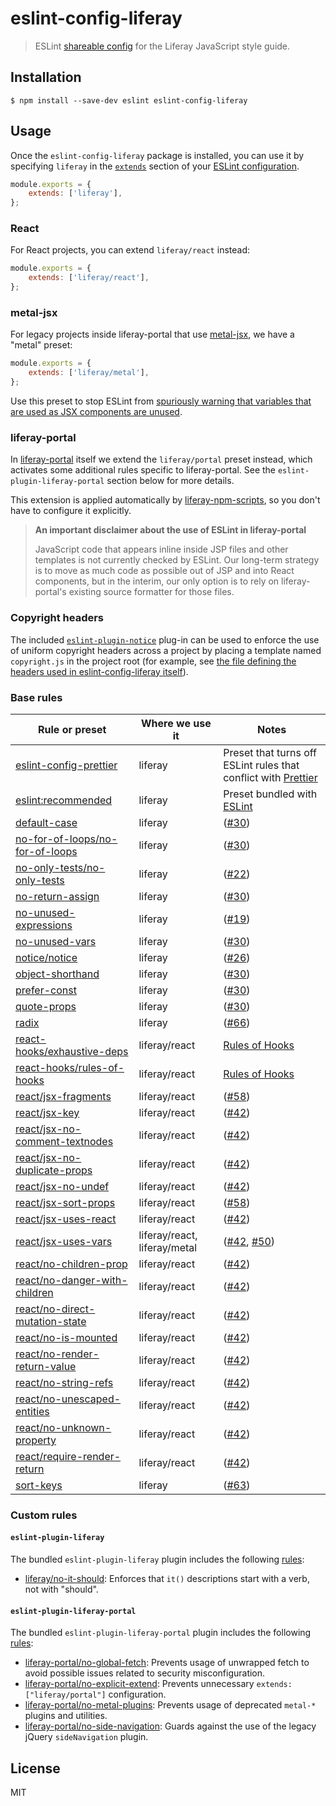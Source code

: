 # eslint-config-liferay

> ESLint [shareable config](http://eslint.org/docs/developer-guide/shareable-configs.html) for the Liferay JavaScript style guide.

## Installation

```
$ npm install --save-dev eslint eslint-config-liferay
```

## Usage

Once the `eslint-config-liferay` package is installed, you can use it by specifying `liferay` in the [`extends`](http://eslint.org/docs/user-guide/configuring#extending-configuration-files) section of your [ESLint configuration](http://eslint.org/docs/user-guide/configuring).

```js
module.exports = {
	extends: ['liferay'],
};
```

### React

For React projects, you can extend `liferay/react` instead:

```js
module.exports = {
	extends: ['liferay/react'],
};
```

### metal-jsx

For legacy projects inside liferay-portal that use [metal-jsx](https://www.npmjs.com/package/metal-jsx), we have a "metal" preset:

```js
module.exports = {
	extends: ['liferay/metal'],
};
```

Use this preset to stop ESLint from [spuriously warning that variables that are used as JSX components are unused](https://github.com/yannickcr/eslint-plugin-react/blob/master/docs/rules/jsx-uses-vars.md).

### liferay-portal

In [liferay-portal](https://github.com/liferay/liferay-portal) itself we extend the `liferay/portal` preset instead, which activates some additional rules specific to liferay-portal. See the `eslint-plugin-liferay-portal` section below for more details.

This extension is applied automatically by [liferay-npm-scripts](https://github.com/liferay/liferay-npm-tools/tree/master/packages/liferay-npm-scripts), so you don't have to configure it explicitly.

> **An important disclaimer about the use of ESLint in liferay-portal**
>
> JavaScript code that appears inline inside JSP files and other templates is not currently checked by ESLint. Our long-term strategy is to move as much code as possible out of JSP and into React components, but in the interim, our only option is to rely on liferay-portal's existing source formatter for those files.

### Copyright headers

The included [`eslint-plugin-notice`](https://www.npmjs.com/package/eslint-plugin-notice) plug-in can be used to enforce the use of uniform copyright headers across a project by placing a template named `copyright.js` in the project root (for example, see [the file defining the headers used in eslint-config-liferay itself](https://github.com/liferay/eslint-config-liferay/blob/master/copyright.js)).

### Base rules

| Rule or preset                                                                                                                      | Where we use it              | Notes                                                                                                                                |
| ----------------------------------------------------------------------------------------------------------------------------------- | ---------------------------- | ------------------------------------------------------------------------------------------------------------------------------------ |
| [eslint-config-prettier](https://github.com/prettier/eslint-config-prettier)                                                        | liferay                      | Preset that turns off ESLint rules that conflict with [Prettier](https://prettier.io/)                                               |
| [eslint:recommended](https://eslint.org/docs/rules/)                                                                                | liferay                      | Preset bundled with [ESLint](https://eslint.org/docs/rules/)                                                                         |
| [default-case](https://eslint.org/docs/rules/default-case)                                                                          | liferay                      | ([\#30](https://github.com/liferay/eslint-config-liferay/pull/30))                                                                   |
| [no-for-of-loops/no-for-of-loops](https://www.npmjs.com/package/eslint-plugin-no-for-of-loops)                                      | liferay                      | ([\#30](https://github.com/liferay/eslint-config-liferay/pull/30))                                                                   |
| [no-only-tests/no-only-tests](https://www.npmjs.com/package/eslint-plugin-no-only-tests)                                            | liferay                      | ([\#22](https://github.com/liferay/eslint-config-liferay/pull/22))                                                                   |
| [no-return-assign](https://eslint.org/docs/rules/no-return-assign)                                                                  | liferay                      | ([\#30](https://github.com/liferay/eslint-config-liferay/pull/30))                                                                   |
| [no-unused-expressions](https://eslint.org/docs/rules/no-unused-expressions)                                                        | liferay                      | ([\#19](https://github.com/liferay/eslint-config-liferay/issues/19))                                                                 |
| [no-unused-vars](https://eslint.org/docs/rules/no-unused-vars)                                                                      | liferay                      | ([\#30](https://github.com/liferay/eslint-config-liferay/pull/30))                                                                   |
| [notice/notice](https://www.npmjs.com/package/eslint-plugin-notice)                                                                 | liferay                      | ([\#26](https://github.com/liferay/eslint-config-liferay/pull/26))                                                                   |
| [object-shorthand](https://eslint.org/docs/rules/object-shorthand)                                                                  | liferay                      | ([\#30](https://github.com/liferay/eslint-config-liferay/pull/30))                                                                   |
| [prefer-const](https://eslint.org/docs/rules/prefer-const)                                                                          | liferay                      | ([\#30](https://github.com/liferay/eslint-config-liferay/pull/30))                                                                   |
| [quote-props](https://eslint.org/docs/rules/quote-props)                                                                            | liferay                      | ([\#30](https://github.com/liferay/eslint-config-liferay/pull/30))                                                                   |
| [radix](https://eslint.org/docs/rules/radix)                                                                                        | liferay                      | ([\#66](https://github.com/liferay/eslint-config-liferay/pull/66))                                                                   |
| [react-hooks/exhaustive-deps](https://www.npmjs.com/package/eslint-plugin-react-hooks)                                              | liferay/react                | [Rules of Hooks](https://reactjs.org/docs/hooks-rules.html)                                                                          |
| [react-hooks/rules-of-hooks](https://www.npmjs.com/package/eslint-plugin-react-hooks)                                               | liferay/react                | [Rules of Hooks](https://reactjs.org/docs/hooks-rules.html)                                                                          |
| [react/jsx-fragments](https://github.com/yannickcr/eslint-plugin-react/blob/HEAD/docs/rules/jsx-fragments.md)                       | liferay/react                | ([\#58](https://github.com/liferay/eslint-config-liferay/pull/58))                                                                   |
| [react/jsx-key](https://github.com/yannickcr/eslint-plugin-react/blob/HEAD/docs/rules/jsx-key.md)                                   | liferay/react                | ([\#42](https://github.com/liferay/eslint-config-liferay/pull/42))                                                                   |
| [react/jsx-no-comment-textnodes](https://github.com/yannickcr/eslint-plugin-react/blob/HEAD/docs/rules/jsx-no-comment-textnodes.md) | liferay/react                | ([\#42](https://github.com/liferay/eslint-config-liferay/pull/42))                                                                   |
| [react/jsx-no-duplicate-props](https://github.com/yannickcr/eslint-plugin-react/blob/HEAD/docs/rules/jsx-no-duplicate-props.md)     | liferay/react                | ([\#42](https://github.com/liferay/eslint-config-liferay/pull/42))                                                                   |
| [react/jsx-no-undef](https://github.com/yannickcr/eslint-plugin-react/blob/HEAD/docs/rules/jsx-no-undef.md)                         | liferay/react                | ([\#42](https://github.com/liferay/eslint-config-liferay/pull/42))                                                                   |
| [react/jsx-sort-props](https://github.com/yannickcr/eslint-plugin-react/blob/HEAD/docs/rules/jsx-sort-props.md)                     | liferay/react                | ([\#58](https://github.com/liferay/eslint-config-liferay/pull/51))                                                                   |
| [react/jsx-uses-react](https://github.com/yannickcr/eslint-plugin-react/blob/HEAD/docs/rules/jsx-uses-react.md)                     | liferay/react                | ([\#42](https://github.com/liferay/eslint-config-liferay/pull/42))                                                                   |
| [react/jsx-uses-vars](https://github.com/yannickcr/eslint-plugin-react/blob/HEAD/docs/rules/jsx-uses-vars.md)                       | liferay/react, liferay/metal | ([\#42](https://github.com/liferay/eslint-config-liferay/pull/42), [\#50](https://github.com/liferay/eslint-config-liferay/pull/50)) |
| [react/no-children-prop](https://github.com/yannickcr/eslint-plugin-react/blob/HEAD/docs/rules/no-children-prop.md)                 | liferay/react                | ([\#42](https://github.com/liferay/eslint-config-liferay/pull/42))                                                                   |
| [react/no-danger-with-children](https://github.com/yannickcr/eslint-plugin-react/blob/HEAD/docs/rules/no-danger-with-children.md)   | liferay/react                | ([\#42](https://github.com/liferay/eslint-config-liferay/pull/42))                                                                   |
| [react/no-direct-mutation-state](https://github.com/yannickcr/eslint-plugin-react/blob/HEAD/docs/rules/no-direct-mutation-state.md) | liferay/react                | ([\#42](https://github.com/liferay/eslint-config-liferay/pull/42))                                                                   |
| [react/no-is-mounted](https://github.com/yannickcr/eslint-plugin-react/blob/HEAD/docs/rules/no-is-mounted.md)                       | liferay/react                | ([\#42](https://github.com/liferay/eslint-config-liferay/pull/42))                                                                   |
| [react/no-render-return-value](https://github.com/yannickcr/eslint-plugin-react/blob/HEAD/docs/rules/no-render-return-value.md)     | liferay/react                | ([\#42](https://github.com/liferay/eslint-config-liferay/pull/42))                                                                   |
| [react/no-string-refs](https://github.com/yannickcr/eslint-plugin-react/blob/HEAD/docs/rules/no-string-refs.md)                     | liferay/react                | ([\#42](https://github.com/liferay/eslint-config-liferay/pull/42))                                                                   |
| [react/no-unescaped-entities](https://github.com/yannickcr/eslint-plugin-react/blob/HEAD/docs/rules/no-unescaped-entities.md)       | liferay/react                | ([\#42](https://github.com/liferay/eslint-config-liferay/pull/42))                                                                   |
| [react/no-unknown-property](https://github.com/yannickcr/eslint-plugin-react/blob/HEAD/docs/rules/no-unknown-property.md)           | liferay/react                | ([\#42](https://github.com/liferay/eslint-config-liferay/pull/42))                                                                   |
| [react/require-render-return](https://github.com/yannickcr/eslint-plugin-react/blob/HEAD/docs/rules/require-render-return.md)       | liferay/react                | ([\#42](https://github.com/liferay/eslint-config-liferay/pull/42))                                                                   |
| [sort-keys](https://eslint.org/docs/rules/sort-keys)                                                                                | liferay                      | ([\#63](https://github.com/liferay/eslint-config-liferay/pull/63))                                                                   |

### Custom rules

#### `eslint-plugin-liferay`

The bundled `eslint-plugin-liferay` plugin includes the following [rules](./plugins/eslint-plugin-liferay/docs/rules):

-   [liferay/no-it-should](./plugins/eslint-plugin-liferay/docs/rules/no-it-should.md): Enforces that `it()` descriptions start with a verb, not with "should".

#### `eslint-plugin-liferay-portal`

The bundled `eslint-plugin-liferay-portal` plugin includes the following [rules](./plugins/eslint-plugin-liferay-portal/docs/rules):

-   [liferay-portal/no-global-fetch](./plugins/eslint-plugin-liferay-portal/docs/rules/no-global-fetch.md): Prevents usage of unwrapped fetch to avoid possible issues related to security misconfiguration.
-   [liferay-portal/no-explicit-extend](./plugins/eslint-plugin-liferay-portal/docs/rules/no-explicit-extend.md): Prevents unnecessary `extends: ["liferay/portal"]` configuration.
-   [liferay-portal/no-metal-plugins](./plugins/eslint-plugin-liferay-portal/docs/rules/no-metal-plugins.md): Prevents usage of deprecated `metal-*` plugins and utilities.
-   [liferay-portal/no-side-navigation](./plugins/eslint-plugin-liferay-portal/docs/rules/no-side-navigation.md): Guards against the use of the legacy jQuery `sideNavigation` plugin.

## License

MIT
